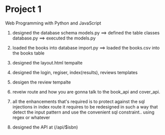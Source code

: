 # Project 1

Web Programming with Python and JavaScript

1. designed the database schema
    models.py ==> defined the table classes
    database.py ==> executed the models.py
    
2. loaded the books into database
    import.py ==> loaded the books.csv into the books table

3. designed the layout.html tempalte
4. designed the login, regiser, index(results), reviews templates

5. desigen the review tempalte
6. reveiw route and how you are gonna talk to the book_api and cover_api.


7. all the enhancements that's required is to protect against the sql injections in index route
    it requires to be redesigned in such a way that detect the input pattern and use the convenient sql constraint.. using regex or whatever

8. designed the API at (/api/$isbn)